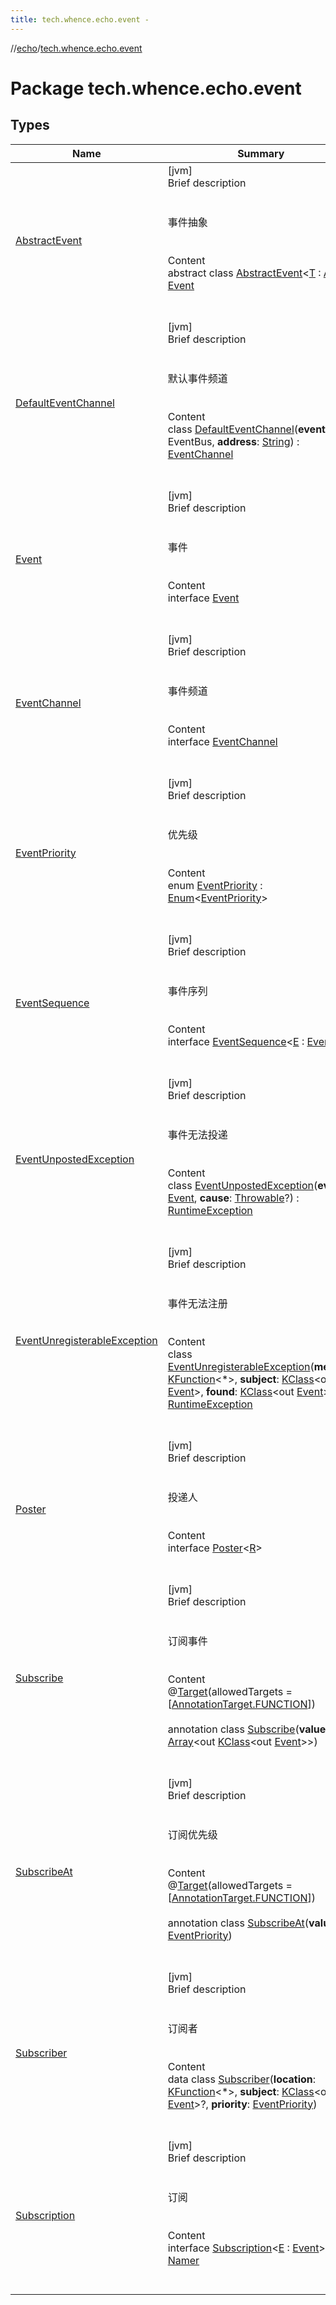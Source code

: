 ```yaml
---
title: tech.whence.echo.event -
---
```

//[echo](../index.md)/[tech.whence.echo.event](index.md)



# Package tech.whence.echo.event  


## Types  
  
|  Name|  Summary| 
|---|---|
| [AbstractEvent](-abstract-event/index.md)| [jvm]  <br>Brief description  <br><br><br>事件抽象<br><br>  <br>Content  <br>abstract class [AbstractEvent](-abstract-event/index.md)<[T](-abstract-event/index.md) : [Any](https://kotlinlang.org/api/latest/jvm/stdlib/kotlin/-any/index.html)> : [Event](-event/index.md)  <br><br><br>
| [DefaultEventChannel](-default-event-channel/index.md)| [jvm]  <br>Brief description  <br><br><br>默认事件频道<br><br>  <br>Content  <br>class [DefaultEventChannel](-default-event-channel/index.md)(**eventBus**: EventBus, **address**: [String](https://kotlinlang.org/api/latest/jvm/stdlib/kotlin/-string/index.html)) : [EventChannel](-event-channel/index.md)  <br><br><br>
| [Event](-event/index.md)| [jvm]  <br>Brief description  <br><br><br>事件<br><br>  <br>Content  <br>interface [Event](-event/index.md)  <br><br><br>
| [EventChannel](-event-channel/index.md)| [jvm]  <br>Brief description  <br><br><br>事件频道<br><br>  <br>Content  <br>interface [EventChannel](-event-channel/index.md)  <br><br><br>
| [EventPriority](-event-priority/index.md)| [jvm]  <br>Brief description  <br><br><br>优先级<br><br>  <br>Content  <br>enum [EventPriority](-event-priority/index.md) : [Enum](https://kotlinlang.org/api/latest/jvm/stdlib/kotlin/-enum/index.html)<[EventPriority](-event-priority/index.md)>   <br><br><br>
| [EventSequence](-event-sequence/index.md)| [jvm]  <br>Brief description  <br><br><br>事件序列<br><br>  <br>Content  <br>interface [EventSequence](-event-sequence/index.md)<[E](-event-sequence/index.md) : [Event](-event/index.md)>  <br><br><br>
| [EventUnpostedException](-event-unposted-exception/index.md)| [jvm]  <br>Brief description  <br><br><br>事件无法投递<br><br>  <br>Content  <br>class [EventUnpostedException](-event-unposted-exception/index.md)(**event**: [Event](-event/index.md), **cause**: [Throwable](https://kotlinlang.org/api/latest/jvm/stdlib/kotlin/-throwable/index.html)?) : [RuntimeException](https://docs.oracle.com/javase/8/docs/api/java/lang/RuntimeException.html)  <br><br><br>
| [EventUnregisterableException](-event-unregisterable-exception/index.md)| [jvm]  <br>Brief description  <br><br><br>事件无法注册<br><br>  <br>Content  <br>class [EventUnregisterableException](-event-unregisterable-exception/index.md)(**method**: [KFunction](https://kotlinlang.org/api/latest/jvm/stdlib/kotlin.reflect/-k-function/index.html)<*>, **subject**: [KClass](https://kotlinlang.org/api/latest/jvm/stdlib/kotlin.reflect/-k-class/index.html)<out [Event](-event/index.md)>, **found**: [KClass](https://kotlinlang.org/api/latest/jvm/stdlib/kotlin.reflect/-k-class/index.html)<out [Event](-event/index.md)>) : [RuntimeException](https://docs.oracle.com/javase/8/docs/api/java/lang/RuntimeException.html)  <br><br><br>
| [Poster](-poster/index.md)| [jvm]  <br>Brief description  <br><br><br>投递人<br><br>  <br>Content  <br>interface [Poster](-poster/index.md)<[R](-poster/index.md)>  <br><br><br>
| [Subscribe](-subscribe/index.md)| [jvm]  <br>Brief description  <br><br><br>订阅事件<br><br>  <br>Content  <br>@[Target](https://kotlinlang.org/api/latest/jvm/stdlib/kotlin.annotation/-target/index.html)(allowedTargets = [[AnnotationTarget.FUNCTION](https://kotlinlang.org/api/latest/jvm/stdlib/kotlin.annotation/-annotation-target/-f-u-n-c-t-i-o-n/index.html)])  <br>  <br>annotation class [Subscribe](-subscribe/index.md)(**value**: [Array](https://kotlinlang.org/api/latest/jvm/stdlib/kotlin/-array/index.html)<out [KClass](https://kotlinlang.org/api/latest/jvm/stdlib/kotlin.reflect/-k-class/index.html)<out [Event](-event/index.md)>>)  <br><br><br>
| [SubscribeAt](-subscribe-at/index.md)| [jvm]  <br>Brief description  <br><br><br>订阅优先级<br><br>  <br>Content  <br>@[Target](https://kotlinlang.org/api/latest/jvm/stdlib/kotlin.annotation/-target/index.html)(allowedTargets = [[AnnotationTarget.FUNCTION](https://kotlinlang.org/api/latest/jvm/stdlib/kotlin.annotation/-annotation-target/-f-u-n-c-t-i-o-n/index.html)])  <br>  <br>annotation class [SubscribeAt](-subscribe-at/index.md)(**value**: [EventPriority](-event-priority/index.md))  <br><br><br>
| [Subscriber](-subscriber/index.md)| [jvm]  <br>Brief description  <br><br><br>订阅者<br><br>  <br>Content  <br>data class [Subscriber](-subscriber/index.md)(**location**: [KFunction](https://kotlinlang.org/api/latest/jvm/stdlib/kotlin.reflect/-k-function/index.html)<*>, **subject**: [KClass](https://kotlinlang.org/api/latest/jvm/stdlib/kotlin.reflect/-k-class/index.html)<out [Event](-event/index.md)>?, **priority**: [EventPriority](-event-priority/index.md))  <br><br><br>
| [Subscription](-subscription/index.md)| [jvm]  <br>Brief description  <br><br><br>订阅<br><br>  <br>Content  <br>interface [Subscription](-subscription/index.md)<[E](-subscription/index.md) : [Event](-event/index.md)> : [Namer](../tech.whence.echo.definition/-namer/index.md)  <br><br><br>

